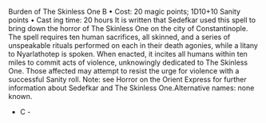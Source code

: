 Burden of The Skinless One B
• Cost:  20 magic points; 1D10+10 Sanity points
•
 Cast
ing time: 20 hours
It is written that Sedefkar used this spell to bring down the 
horror of The Skinless One on the city of Constantinople. 
The spell requires ten human sacrifices, all skinned, and 
a series of unspeakable rituals performed on each in their 
death agonies, while a litany to Nyarlathotep is spoken. 
When enacted, it incites all humans within ten miles to 
commit acts of violence, unknowingly dedicated to The 
Skinless One. Those affected may attempt to resist the 
urge for violence with a successful Sanity roll.
Note: see Horror on the Orient Express for further 
information about Sedefkar and The Skinless One.Alternative names: none known.

- C -
